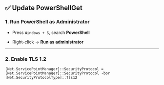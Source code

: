 ## ✅ Update PowerShellGet

### 1.  **Run PowerShell as Administrator**

-   Press  `Windows + S`, search  **PowerShell**
    
-   Right-click →  **Run as administrator**
    

----------

### 2.  **Enable TLS 1.2**

    [Net.ServicePointManager]::SecurityProtocol = [Net.ServicePointManager]::SecurityProtocol -bor [Net.SecurityProtocolType]::Tls12
